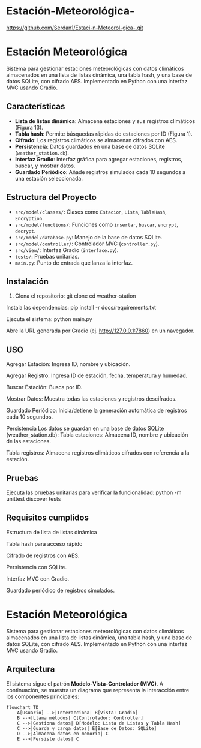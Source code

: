 # Estación-Meteorológica-

https://github.com/Serdan1/Estaci-n-Meteorol-gica-.git


# Estación Meteorológica

Sistema para gestionar estaciones meteorológicas con datos climáticos almacenados en una lista de listas dinámica, una tabla hash, y una base de datos SQLite, con cifrado AES. Implementado en Python con una interfaz MVC usando Gradio.

## Características
- **Lista de listas dinámica**: Almacena estaciones y sus registros climáticos (Figura 13).
- **Tabla hash**: Permite búsquedas rápidas de estaciones por ID (Figura 1).
- **Cifrado**: Los registros climáticos se almacenan cifrados con AES.
- **Persistencia**: Datos guardados en una base de datos SQLite (`weather_station.db`).
- **Interfaz Gradio**: Interfaz gráfica para agregar estaciones, registros, buscar, y mostrar datos.
- **Guardado Periódico**: Añade registros simulados cada 10 segundos a una estación seleccionada.

## Estructura del Proyecto
- `src/model/classes/`: Clases como `Estacion`, `Lista`, `TablaHash`, `Encryption`.
- `src/model/functions/`: Funciones como `insertar`, `buscar`, `encrypt`, `decrypt`.
- `src/model/database.py`: Manejo de la base de datos SQLite.
- `src/model/controller/`: Controlador MVC (`controller.py`).
- `src/view/`: Interfaz Gradio (`interface.py`).
- `tests/`: Pruebas unitarias.
- `main.py`: Punto de entrada que lanza la interfaz.

## Instalación
1. Clona el repositorio:
   git clone [<URL>](https://github.com/Serdan1/Estaci-n-Meteorol-gica-.git)
   cd weather-station

Instala las dependencias:
pip install -r docs/requirements.txt

Ejecuta el sistema:
python main.py

Abre la URL generada por Gradio (ej. http://127.0.0.1:7860) en un navegador.



## USO
Agregar Estación: Ingresa ID, nombre y ubicación.

Agregar Registro: Ingresa ID de estación, fecha, temperatura y humedad.

Buscar Estación: Busca por ID.

Mostrar Datos: Muestra todas las estaciones y registros descifrados.

Guardado Periódico: Inicia/detiene la generación automática de registros cada 10 segundos.



Persistencia
Los datos se guardan en una base de datos SQLite (weather_station.db):
Tabla estaciones: Almacena ID, nombre y ubicación de las estaciones.

Tabla registros: Almacena registros climáticos cifrados con referencia a la estación.



## Pruebas
Ejecuta las pruebas unitarias para verificar la funcionalidad:
python -m unittest discover tests



## Requisitos cumplidos
Estructura de lista de listas dinámica

Tabla hash para acceso rápido 

Cifrado de registros con AES.

Persistencia con SQLite.

Interfaz MVC con Gradio.

Guardado periódico de registros simulados.


# Estación Meteorológica

Sistema para gestionar estaciones meteorológicas con datos climáticos almacenados en una lista de listas dinámica, una tabla hash, y una base de datos SQLite, con cifrado AES. Implementado en Python con una interfaz MVC usando Gradio.

## Arquitectura

El sistema sigue el patrón **Modelo-Vista-Controlador (MVC)**. A continuación, se muestra un diagrama que representa la interacción entre los componentes principales:

```mermaid
flowchart TD
    A[Usuario] -->|Interacciona| B[Vista: Gradio]
    B -->|Llama métodos| C[Controlador: Controller]
    C -->|Gestiona datos| D[Modelo: Lista de Listas y Tabla Hash]
    C -->|Guarda y carga datos| E[Base de Datos: SQLite]
    D -->|Almacena datos en memoria| C
    E -->|Persiste datos| C

